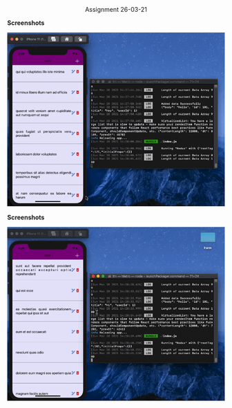 <div align='center'>Assignment 26-03-21</div>

**Screenshots**

<div align='center'>

![First](./src/assets/recordingA.gif)

</div>

**Screenshots**

<div align='center'>

![Second](./src/assets/recordingB.gif)

</div>

